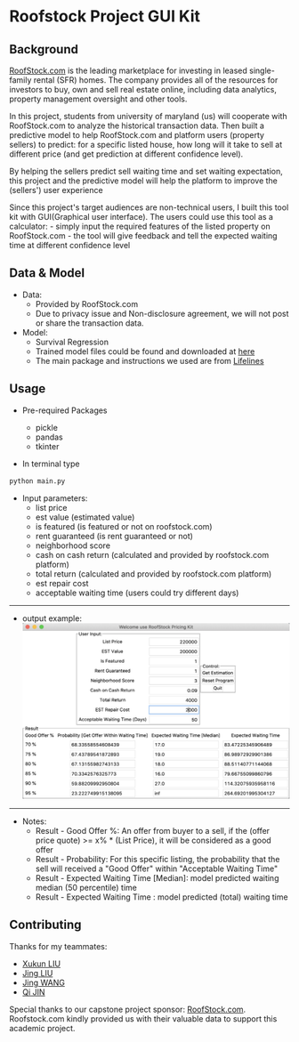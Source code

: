 # Roofstock Project GUI Kit

## Background
[RoofStock.com](https://www.roofstock.com/) is the leading marketplace for investing in leased single-family rental (SFR) homes.
The company provides all of the resources for investors to buy,
own and sell real estate online, including data analytics, property management oversight and other tools.

In this project, students from university of maryland (us) will cooperate with RoofStock.com
to analyze the historical transaction data. Then built a predictive model to help RoofStock.com and platform users
(property sellers) to predict: for a specific listed house, how long will it take to sell at different price
(and get prediction at different confidence level).

By helping the sellers predict sell waiting time and set waiting expectation,
this project and the predictive model will help the platform to improve the (sellers') user experience

Since this project's target audiences are non-technical users, I built this tool kit with GUI(Graphical user interface).
The users could use this tool as a calculator:
    - simply input the required features of the listed property on RoofStock.com
    - the tool will give feedback and tell the expected waiting time at different confidence level

## Data & Model
- Data:
    - Provided by RoofStock.com
    - Due to privacy issue and Non-disclosure agreement, we will not post or share the transaction data.
- Model:
    - Survival Regression
    - Trained model files could be found and downloaded at [here](/model_files)
    - The main package and instructions we used are from [Lifelines](https://github.com/CamDavidsonPilon/lifelines/blob/master/docs/index.rst)

## Usage
- Pre-required Packages
    - pickle
    - pandas
    - tkinter

- In terminal type

```python
python main.py
```

- Input parameters:
    - list price
    - est value (estimated value)
    - is featured (is featured or not on roofstock.com)
    - rent guaranteed (is rent guaranteed or not)
    - neighborhood score
    - cash on cash return (calculated and provided by roofstock.com platform)
    - total return (calculated and provided by roofstock.com platform)
    - est repair cost
    - acceptable waiting time (users could try different days)

---    
- output example:
    ![demo](doc/Roofstock_project_GUI_demo.png)
---
  
- Notes:
    - Result - Good Offer %: An offer from buyer to a sell, if the (offer price quote) >= x% * (List Price),
    it will be considered as a good offer
    - Result - Probability: For this specific listing, the probability that the sell will received a "Good Offer" within "Acceptable Waiting Time"
    - Result - Expected Waiting Time [Median]: model predicted waiting median (50 percentile) time
    - Result - Expected Waiting Time : model predicted (total) waiting time

## Contributing
Thanks for my teammates:
- [Xukun LIU](https://www.linkedin.com/in/xukunliu1994/)
- [Jing LIU](https://www.linkedin.com/in/jing-liu1014/)
- [Jing WANG](https://www.linkedin.com/in/jing-wang-943b03171/)
- [Qi JIN](https://www.linkedin.com/in/qi-jin-0716/)

Special thanks to our capstone project sponsor: [RoofStock.com](https://www.roofstock.com/).
Roofstock.com kindly provided us with their valuable data to support this academic project.    
